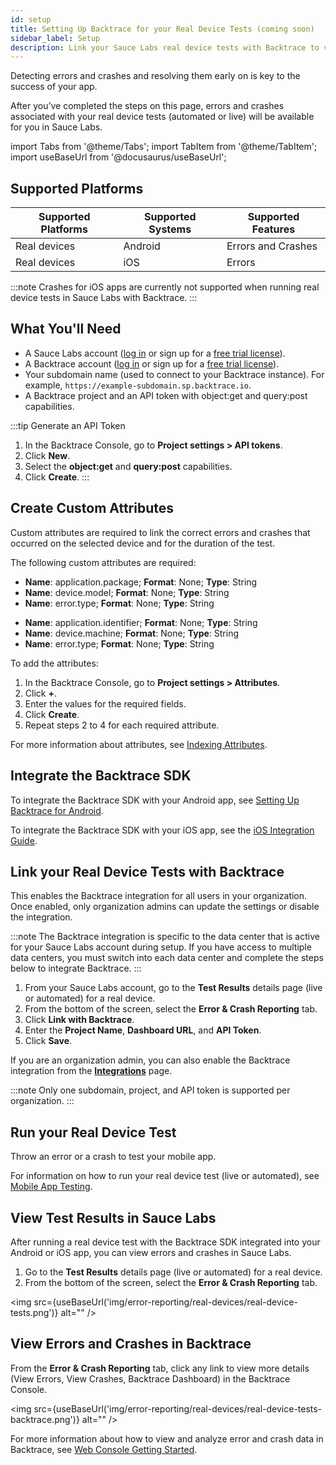 ```yaml
---
id: setup
title: Setting Up Backtrace for your Real Device Tests (coming soon)
sidebar_label: Setup
description: Link your Sauce Labs real device tests with Backtrace to view errors and crashes.
---
```

Detecting errors and crashes and resolving them early on is key to the success of your app.

After you’ve completed the steps on this page, errors and crashes associated with your real device tests (automated or live) will be available for you in Sauce Labs.

import Tabs from '@theme/Tabs';
import TabItem from '@theme/TabItem';
import useBaseUrl from '@docusaurus/useBaseUrl';

## Supported Platforms
|Supported Platforms|Supported Systems|Supported Features|
|---------|---------|---------|
|Real devices|Android|Errors and Crashes|
|Real devices|iOS|Errors|

:::note
Crashes for iOS apps are currently not supported when running real device tests in Sauce Labs with Backtrace.
:::

## What You'll Need
* A Sauce Labs account ([log in](https://accounts.saucelabs.com/am/XUI/#login/) or sign up for a [free trial license](https://saucelabs.com/sign-up)).
* A Backtrace account ([log in](https://backtrace.io/login) or sign up for a [free trial license](https://backtrace.io/sign-up)).
* Your subdomain name (used to connect to your Backtrace instance). For example, `https://example-subdomain.sp.backtrace.io`.
* A Backtrace project and an API token with object:get and query:post capabilities.

:::tip Generate an API Token
1. In the Backtrace Console, go to **Project settings > API tokens**.
1. Click **New**.
1. Select the **object:get** and **query:post** capabilities.
1. Click **Create**.
:::

## Create Custom Attributes
Custom attributes are required to link the correct errors and crashes that occurred on the selected device and for the duration of the test.

The following custom attributes are required:
<Tabs>
<TabItem value="android" label="Android">

- **Name**: application.package; **Format**: None; **Type**: String
- **Name**: device.model; **Format**: None; **Type**: String
- **Name**: error.type; **Format**: None; **Type**: String

</TabItem>
<TabItem value="ios" label="iOS">

- **Name**: application.identifier; **Format**: None; **Type**: String
- **Name**: device.machine; **Format**: None; **Type**: String
- **Name**: error.type; **Format**: None; **Type**: String

</TabItem>
</Tabs>

To add the attributes:
1. In the Backtrace Console, go to **Project settings > Attributes**.
1. Click **+**.
1. Enter the values for the required fields.
1. Click **Create**.
1. Repeat steps 2 to 4 for each required attribute.

For more information about attributes, see [Indexing Attributes](/error-reporting/project-setup/attributes/).

## Integrate the Backtrace SDK
<Tabs>
<TabItem value="android" label="Android">

To integrate the Backtrace SDK with your Android app, see [Setting Up Backtrace for Android](/error-reporting/platform-integrations/android/setup/).

</TabItem>
<TabItem value="ios" label="iOS">

To integrate the Backtrace SDK with your iOS app, see the [iOS Integration Guide](https://support.backtrace.io/hc/en-us/articles/360040104692-iOS-Integration-Guide).

</TabItem>
</Tabs>

## Link your Real Device Tests with Backtrace
This enables the Backtrace integration for all users in your organization. Once enabled, only organization admins can update the settings or disable the integration.

:::note
The Backtrace integration is specific to the data center that is active for your Sauce Labs account during setup. If you have access to multiple data centers, you must switch into each data center and complete the steps below to integrate Backtrace.
:::

1. From your Sauce Labs account, go to the **Test Results** details page (live or automated) for a real device.
1. From the bottom of the screen, select the **Error & Crash Reporting** tab.
1. Click **Link with Backtrace**.
1. Enter the **Project Name**, **Dashboard URL**, and **API Token**.
1. Click **Save**.

If you are an organization admin, you can also enable the Backtrace integration from the [**Integrations**](https://app.saucelabs.com/integrations) page.

:::note
Only one subdomain, project, and API token is supported per organization.
:::

## Run your Real Device Test
Throw an error or a crash to test your mobile app.

For information on how to run your real device test (live or automated), see [Mobile App Testing](/mobile-apps/).

## View Test Results in Sauce Labs
After running a real device test with the Backtrace SDK integrated into your Android or iOS app, you can view errors and crashes in Sauce Labs.

1. Go to the **Test Results** details page (live or automated) for a real device.
1. From the bottom of the screen, select the **Error & Crash Reporting** tab.

<img src={useBaseUrl('img/error-reporting/real-devices/real-device-tests.png')} alt="" />


## View Errors and Crashes in Backtrace
From the **Error & Crash Reporting** tab, click any link to view more details (View Errors, View Crashes, Backtrace Dashboard) in the Backtrace Console.

<img src={useBaseUrl('img/error-reporting/real-devices/real-device-tests-backtrace.png')} alt="" />

For more information about how to view and analyze error and crash data in Backtrace, see [Web Console Getting Started](/error-reporting/web-console/getting-started/).
